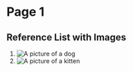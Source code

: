 # Page 1 
## Reference List with Images
1. ![A picture of a dog](https://cdn.theatlantic.com/thumbor/pN25nhF1hatn7QpckNtABKwzmoI=/0x61:1000x624/720x405/media/old_wire/img/upload/2013/03/18/happydog/original.jpg)
2. ![A picture of a kitten](https://images.squarespace-cdn.com/content/v1/5be52b4b29711449ca982856/1542602189812-J0B1PZ6VSDWZU03WTAMH/ke17ZwdGBToddI8pDm48kOfVThQ3fL68mX7kulBhN2dZw-zPPgdn4jUwVcJE1ZvWQUxwkmyExglNqGp0IvTJZUJFbgE-7XRK3dMEBRBhUpw1J04mMeNBLz29E86rhKs_HL_9GYLU9gzoLkwevDLpTWXtxOv71ee4rr4nCyE3b7A/happy-kitten.jpg)
